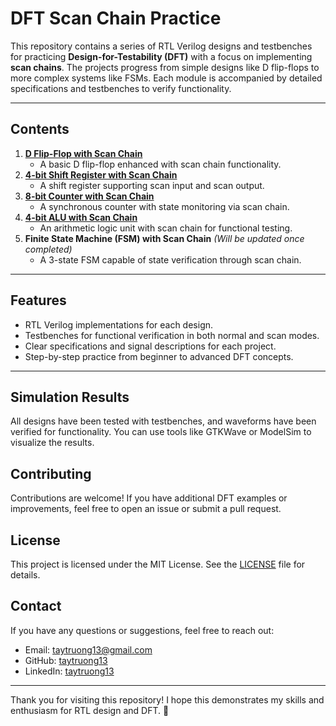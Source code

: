 # DFT Scan Chain Practice

This repository contains a series of RTL Verilog designs and testbenches for practicing **Design-for-Testability (DFT)** with a focus on implementing **scan chains**. The projects progress from simple designs like D flip-flops to more complex systems like FSMs. Each module is accompanied by detailed specifications and testbenches to verify functionality.

---

## **Contents**
1. [**D Flip-Flop with Scan Chain**](https://github.com/taytruong13/DFT/tree/main/Scan_Chain/DFF_Scan_Chain)
   - A basic D flip-flop enhanced with scan chain functionality.
2. [**4-bit Shift Register with Scan Chain**](https://github.com/taytruong13/DFT/tree/main/Scan_Chain/Shift_register_scan)
   - A shift register supporting scan input and scan output.
3. [**8-bit Counter with Scan Chain**](https://github.com/taytruong13/DFT/tree/main/Scan_Chain/Counter_Scan)
   - A synchronous counter with state monitoring via scan chain.
4. [**4-bit ALU with Scan Chain**](https://github.com/taytruong13/DFT/tree/main/Scan_Chain/ALU_Scan)
   - An arithmetic logic unit with scan chain for functional testing.
5. **Finite State Machine (FSM) with Scan Chain** *(Will be updated once completed)*
   - A 3-state FSM capable of state verification through scan chain.

---

## **Features**
- RTL Verilog implementations for each design.
- Testbenches for functional verification in both normal and scan modes.
- Clear specifications and signal descriptions for each project.
- Step-by-step practice from beginner to advanced DFT concepts.

---
## Simulation Results
All designs have been tested with testbenches, and waveforms have been verified for functionality.
You can use tools like GTKWave or ModelSim to visualize the results.
## Contributing
Contributions are welcome! If you have additional DFT examples or improvements, feel free to open an issue or submit a pull request.

## License
This project is licensed under the MIT License. See the [LICENSE](LICENSE.txt) file for details.

## Contact
If you have any questions or suggestions, feel free to reach out:

- Email: taytruong13@gmail.com
- GitHub: [taytruong13](github.com/taytruong13)
- LinkedIn: [taytruong13](linkedin.com/taytruong13)

---
Thank you for visiting this repository! I hope this demonstrates my skills and enthusiasm for RTL design and DFT. 🚀
